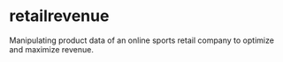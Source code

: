 # retailrevenue
Manipulating product data of an online sports retail company to optimize and maximize revenue.
